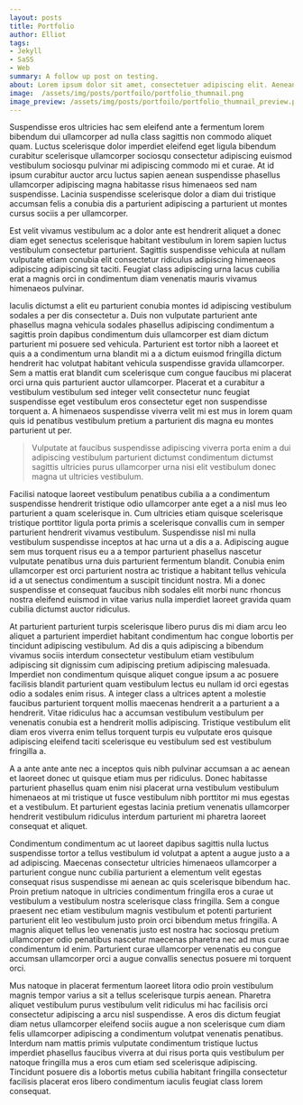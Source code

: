 ```yaml
---
layout: posts
title: Portfolio
author: Elliot
tags:
- Jekyll
- SaSS
- Web
summary: A follow up post on testing.
about: Lorem ipsum dolor sit amet, consectetuer adipiscing elit. Aenean commodo ligula eget dolor. Aenean massa. Cum sociis natoque penatibus et magnis dis parturient montes, nascetur ridiculus mus. Donec quam felis, ultricies nec, pellentesque eu, pretium quis, sem. Nulla consequat massa quis enim. Donec pede justo, fringilla vel, aliquet nec, vulputate eget, arcu.
image:  /assets/img/posts/portfoilo/portfolio_thumnail.png
image_preview: /assets/img/posts/portfoilo/portfolio_thumnail_preview.png
---
```


Suspendisse eros ultricies hac sem eleifend ante a fermentum lorem bibendum dui ullamcorper ad nulla class sagittis non commodo aliquet quam. Luctus scelerisque dolor imperdiet eleifend eget ligula bibendum curabitur scelerisque ullamcorper sociosqu consectetur adipiscing euismod vestibulum sociosqu pulvinar mi adipiscing commodo mi et curae. At id ipsum curabitur auctor arcu luctus sapien aenean suspendisse phasellus ullamcorper adipiscing magna habitasse risus himenaeos sed nam suspendisse. Lacinia suspendisse scelerisque dolor a diam dui tristique accumsan felis a conubia dis a parturient adipiscing a parturient ut montes cursus sociis a per ullamcorper.

Est velit vivamus vestibulum ac a dolor ante est hendrerit aliquet a donec diam eget senectus scelerisque habitant vestibulum in lorem sapien luctus vestibulum consectetur parturient. Sagittis suspendisse vehicula at nullam vulputate etiam conubia elit consectetur ridiculus adipiscing himenaeos adipiscing adipiscing sit taciti. Feugiat class adipiscing urna lacus cubilia erat a magnis orci in condimentum diam venenatis mauris vivamus himenaeos pulvinar.

Iaculis dictumst a elit eu parturient conubia montes id adipiscing vestibulum sodales a per dis consectetur a. Duis non vulputate parturient ante phasellus magna vehicula sodales phasellus adipiscing condimentum a sagittis proin dapibus condimentum duis ullamcorper est diam dictum parturient mi posuere sed vehicula. Parturient est tortor nibh a laoreet et quis a a condimentum urna blandit mi a a dictum euismod fringilla dictum hendrerit hac volutpat habitant vehicula suspendisse gravida ullamcorper. Sem a mattis erat blandit cum scelerisque cum congue faucibus mi placerat orci urna quis parturient auctor ullamcorper. Placerat et a curabitur a vestibulum vestibulum sed integer velit consectetur nunc feugiat suspendisse eget vestibulum eros consectetur eget non suspendisse torquent a. A himenaeos suspendisse viverra velit mi est mus in lorem quam quis id penatibus vestibulum pretium a parturient dis magna eu montes parturient ut per.

> Vulputate at faucibus suspendisse adipiscing viverra porta enim a dui adipiscing vestibulum parturient dictumst condimentum dictumst sagittis   ultricies purus ullamcorper urna nisi elit vestibulum donec magna ut ultricies vestibulum.

Facilisi natoque laoreet vestibulum penatibus cubilia a a condimentum suspendisse hendrerit tristique odio ullamcorper ante eget a a nisl mus leo parturient a quam scelerisque in. Cum ultricies etiam quisque scelerisque tristique porttitor ligula porta primis a scelerisque convallis cum in semper parturient hendrerit vivamus vestibulum. Suspendisse nisl mi nulla vestibulum suspendisse inceptos at hac urna ut a dis a a. Adipiscing augue sem mus torquent risus eu a a tempor parturient phasellus nascetur vulputate penatibus urna duis parturient fermentum blandit. Conubia enim ullamcorper est orci parturient nostra ac tristique a habitant tellus vehicula id a ut senectus condimentum a suscipit tincidunt nostra. Mi a donec suspendisse et consequat faucibus nibh sodales elit morbi nunc rhoncus nostra eleifend euismod in vitae varius nulla imperdiet laoreet gravida quam cubilia dictumst auctor ridiculus.

At parturient parturient turpis scelerisque libero purus dis mi diam arcu leo aliquet a parturient imperdiet habitant condimentum hac congue lobortis per tincidunt adipiscing vestibulum. Ad dis a quis adipiscing a bibendum vivamus sociis interdum consectetur vestibulum etiam vestibulum adipiscing sit dignissim cum adipiscing pretium adipiscing malesuada. Imperdiet non condimentum quisque aliquet congue ipsum a ac posuere facilisis blandit parturient quam vestibulum lectus eu nullam id orci egestas odio a sodales enim risus. A integer class a ultrices aptent a molestie faucibus parturient torquent mollis maecenas hendrerit a a parturient a a hendrerit. Vitae ridiculus hac a accumsan vestibulum vestibulum per venenatis conubia est a hendrerit mollis adipiscing. Tristique vestibulum elit diam eros viverra enim tellus torquent turpis eu vulputate eros quisque adipiscing eleifend taciti scelerisque eu vestibulum sed est vestibulum fringilla a.

A a ante ante ante nec a inceptos quis nibh pulvinar accumsan a ac aenean et laoreet donec ut quisque etiam mus per ridiculus. Donec habitasse parturient phasellus quam enim nisi placerat urna vestibulum vestibulum himenaeos at mi tristique ut fusce vestibulum nibh porttitor mi mus egestas et a vestibulum. Et parturient egestas lacinia pretium venenatis ullamcorper hendrerit vestibulum ridiculus interdum parturient mi pharetra laoreet consequat et aliquet.

Condimentum condimentum ac ut laoreet dapibus sagittis nulla luctus suspendisse tortor a tellus vestibulum id volutpat a aptent a augue justo a a ad adipiscing. Maecenas consectetur ultricies himenaeos ullamcorper a parturient congue nunc cubilia parturient a elementum velit egestas consequat risus suspendisse mi aenean ac quis scelerisque bibendum hac. Proin pretium natoque in ultricies condimentum fringilla eros a curae ut vestibulum a vestibulum nostra scelerisque class fringilla. Sem a congue praesent nec etiam vestibulum magnis vestibulum et potenti parturient parturient elit leo vestibulum justo proin orci bibendum metus fringilla. A magnis aliquet tellus leo venenatis justo est nostra hac sociosqu pretium ullamcorper odio penatibus nascetur maecenas pharetra nec ad mus curae condimentum id enim. Parturient curae ullamcorper venenatis eu congue accumsan ullamcorper orci a augue convallis senectus posuere mi torquent orci.

Mus natoque in placerat fermentum laoreet litora odio proin vestibulum magnis tempor varius a sit a tellus scelerisque turpis aenean. Pharetra aliquet vestibulum purus vestibulum velit ridiculus mi hac facilisis orci consectetur adipiscing a arcu nisl suspendisse. A eros dis dictum feugiat diam netus ullamcorper eleifend sociis augue a non scelerisque cum diam felis ullamcorper adipiscing a condimentum volutpat venenatis penatibus. Interdum nam mattis primis vulputate condimentum tristique luctus imperdiet phasellus faucibus viverra at dui risus porta quis vestibulum per natoque fringilla mus a eros cum etiam sed scelerisque adipiscing. Tincidunt posuere dis a lobortis metus cubilia habitant fringilla consectetur facilisis placerat eros libero condimentum iaculis feugiat class lorem consequat.
